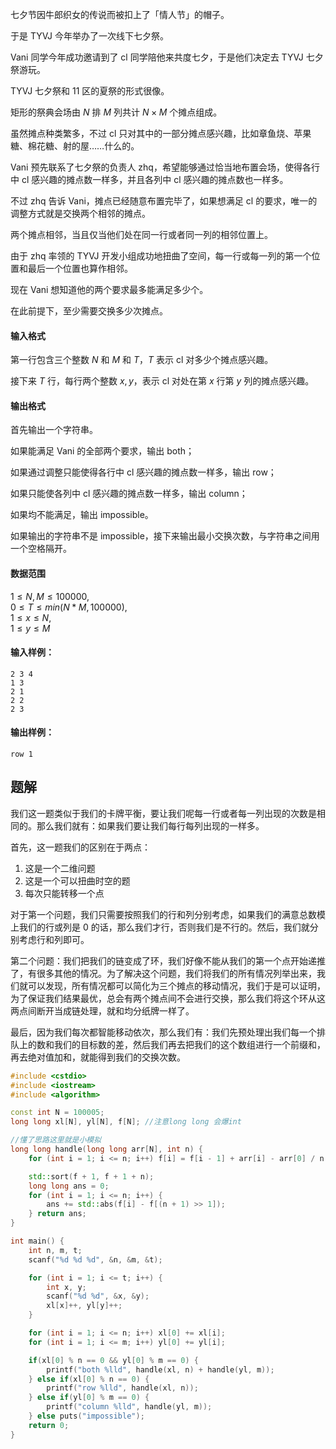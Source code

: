 七夕节因牛郎织女的传说而被扣上了「情人节」的帽子。

于是 TYVJ 今年举办了一次线下七夕祭。

Vani 同学今年成功邀请到了 cl 同学陪他来共度七夕，于是他们决定去 TYVJ 七夕祭游玩。

TYVJ 七夕祭和 11 区的夏祭的形式很像。

矩形的祭典会场由 $N$ 排 $M$ 列共计 $N \times M$ 个摊点组成。

虽然摊点种类繁多，不过 cl 只对其中的一部分摊点感兴趣，比如章鱼烧、苹果糖、棉花糖、射的屋……什么的。

Vani 预先联系了七夕祭的负责人 zhq，希望能够通过恰当地布置会场，使得各行中 cl 感兴趣的摊点数一样多，并且各列中 cl 感兴趣的摊点数也一样多。

不过 zhq 告诉 Vani，摊点已经随意布置完毕了，如果想满足 cl 的要求，唯一的调整方式就是交换两个相邻的摊点。

两个摊点相邻，当且仅当他们处在同一行或者同一列的相邻位置上。

由于 zhq 率领的 TYVJ 开发小组成功地扭曲了空间，每一行或每一列的第一个位置和最后一个位置也算作相邻。

现在 Vani 想知道他的两个要求最多能满足多少个。

在此前提下，至少需要交换多少次摊点。

#### 输入格式

第一行包含三个整数 $N$ 和 $M$ 和 $T$，$T$ 表示 cl 对多少个摊点感兴趣。

接下来 $T$ 行，每行两个整数 $x, y$，表示 cl 对处在第 $x$ 行第 $y$ 列的摊点感兴趣。


#### 输出格式

首先输出一个字符串。

如果能满足 Vani 的全部两个要求，输出 both；

如果通过调整只能使得各行中 cl 感兴趣的摊点数一样多，输出 row；

如果只能使各列中 cl 感兴趣的摊点数一样多，输出 column；

如果均不能满足，输出 impossible。

如果输出的字符串不是 impossible，接下来输出最小交换次数，与字符串之间用一个空格隔开。

#### 数据范围

$1 \le N,M \le 100000$,  
$0 \le T \le min(N*M,100000)$,  
$1 \le x \le N$,  
$1 \le y \le M$

#### 输入样例：

```
2 3 4
1 3
2 1
2 2
2 3
```

#### 输出样例：

```nginx
row 1
```

## 题解
我们这一题类似于我们的卡牌平衡，要让我们呢每一行或者每一列出现的次数是相同的。那么我们就有：如果我们要让我们每行每列出现的一样多。

首先，这一题我们的区别在于两点：
1. 这是一个二维问题
2. 这是一个可以扭曲时空的题
3. 每次只能转移一个点

对于第一个问题，我们只需要按照我们的行和列分别考虑，如果我们的满意总数模上我们的行或列是 0 的话，那么我们才行，否则我们是不行的。然后，我们就分别考虑行和列即可。

第二个问题：我们把我们的链变成了环，我们好像不能从我们的第一个点开始递推了，有很多其他的情况。为了解决这个问题，我们将我们的所有情况列举出来，我们就可以发现，所有情况都可以简化为三个摊点的移动情况，我们于是可以证明，为了保证我们结果最优，总会有两个摊点间不会进行交换，那么我们将这个环从这两点间断开当成链处理，就和均分纸牌一样了。

最后，因为我们每次都智能移动依次，那么我们有：我们先预处理出我们每一个排队上的数和我们的目标数的差，然后我们再去把我们的这个数组进行一个前缀和，再去绝对值加和，就能得到我们的交换次数。



```cpp
#include <cstdio>
#include <iostream>
#include <algorithm>

const int N = 100005;
long long xl[N], yl[N], f[N]; //注意long long 会爆int

//懂了思路这里就是小模拟
long long handle(long long arr[N], int n) {
    for (int i = 1; i <= n; i++) f[i] = f[i - 1] + arr[i] - arr[0] / n;

    std::sort(f + 1, f + 1 + n);
    long long ans = 0;
    for (int i = 1; i <= n; i++) {
        ans += std::abs(f[i] - f[(n + 1) >> 1]);
    } return ans;
}

int main() {
    int n, m, t;
    scanf("%d %d %d", &n, &m, &t);

    for (int i = 1; i <= t; i++) {
        int x, y;
        scanf("%d %d", &x, &y);
        xl[x]++, yl[y]++;
    }

    for (int i = 1; i <= n; i++) xl[0] += xl[i];
    for (int i = 1; i <= m; i++) yl[0] += yl[i];

    if(xl[0] % n == 0 && yl[0] % m == 0) {
        printf("both %lld", handle(xl, n) + handle(yl, m));
    } else if(xl[0] % n == 0) {
        printf("row %lld", handle(xl, n));
    } else if(yl[0] % m == 0) {
        printf("column %lld", handle(yl, m));
    } else puts("impossible");
    return 0;
}
```